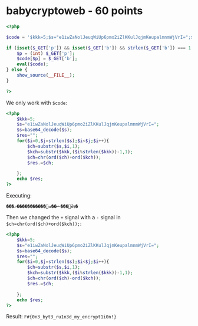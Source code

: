 # babycryptoweb - 60 points

```php
<?php

$code = '$kkk=5;$s="e1iwZaNolJeuqWiUp6pmo2iZlKKulJqjmKeupalmnmWjVrI=";$s=base64_decode($s);$res="";for($i=0,$j=strlen($s);$i<$j;$i++){$ch=substr($s,$i,1);$kch=substr($kkk,($i%strlen($kkk))-1,1);$ch=chr(ord($ch)+ord($kch));$res.=$ch;};echo $res;';

if (isset($_GET['p']) && isset($_GET['b']) && strlen($_GET['b']) === 1 && is_numeric($_GET['p']) && (int) $_GET['p'] < strlen($code)) {
    $p = (int) $_GET['p'];
    $code[$p] = $_GET['b'];
    eval($code);
} else {
    show_source(__FILE__);
}

?>    
```

We only work with `$code`:
```php
<?php
    $kkk=5;
    $s="e1iwZaNolJeuqWiUp6pmo2iZlKKulJqjmKeupalmnmWjVrI=";
    $s=base64_decode($s);
    $res="";
    for($i=0,$j=strlen($s);$i<$j;$i++){
        $ch=substr($s,$i,1);
        $kch=substr($kkk,($i%strlen($kkk))-1,1);
        $ch=chr(ord($ch)+ord($kch));
        $res.=$ch;

    };
    echo $res;
?>
```

Executing:
```
���؝���ޝ��ߛ؝�����������ޛӚ؋�
```

Then we changed the `+` signal with a `-` signal in `$ch=chr(ord($ch)+ord($kch));`:

```php
<?php
    $kkk=5;
    $s="e1iwZaNolJeuqWiUp6pmo2iZlKKulJqjmKeupalmnmWjVrI=";
    $s=base64_decode($s);
    $res="";
    for($i=0,$j=strlen($s);$i<$j;$i++){
        $ch=substr($s,$i,1);
        $kch=substr($kkk,($i%strlen($kkk))-1,1);
        $ch=chr(ord($ch)-ord($kch));
        $res.=$ch;

    };
    echo $res;
?>
```
Result: `F#{0n3_byt3_ru1n3d_my_encrypt1i0n!}`
